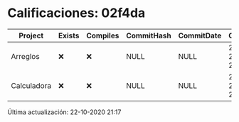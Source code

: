 # Calificaciones: 02f4da
|Project|Exists|Compiles|CommitHash|CommitDate|CheckDate|Comments|
|-|-|-|-|-|-|-|
|Arreglos|❌|❌|NULL|NULL|22-10-2020 21:17:56|No se encontró el archivo en PracticasComputacionI/Arreglos/Arreglos.cpp|
|Calculadora|❌|❌|NULL|NULL|22-10-2020 21:17:55|No se encontró el archivo en PracticasComputacionI/Calculadora/Calculadora.cpp|

Última actualización: 22-10-2020 21:17